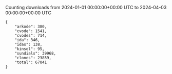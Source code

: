 
Counting downloads from 2024-01-01 00:00:00+00:00 UTC to 2024-04-03 00:00:00+00:00 UTC

```
{
    "arkode": 380,
    "cvode": 1541,
    "cvodes": 714,
    "ida": 346,
    "idas": 138,
    "kinsol": 95,
    "sundials": 39968,
    "clones": 23859,
    "total": 67041
}
```
